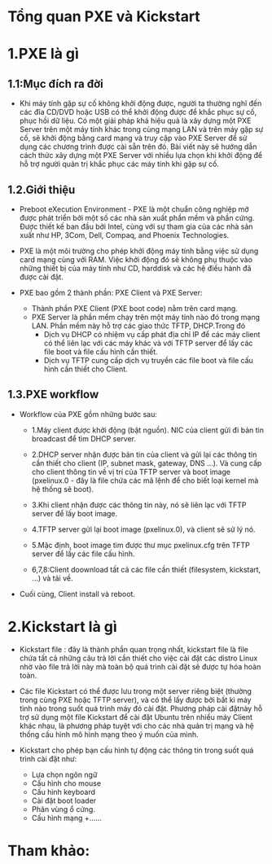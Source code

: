 ﻿# Tổng quan PXE và Kickstart

# 1.PXE là gì

## 1.1:Mục đích ra đời

- Khi máy tính gặp sự cố không khởi động được, người ta thường nghĩ đến các đĩa CD/DVD hoặc USB có thể khởi động được để khắc phục sự cố, phục hồi dữ liệu. Có một giải pháp khá hiệu quả là xây dựng một PXE Server trên một máy tính khác trong cùng mạng LAN và trên máy gặp sự cố, sẽ khởi động bằng card mạng và truy cập vào PXE Server để sử dụng các chương trình được cài sẵn trên đó. Bài viết này sẽ hướng dẫn cách thức xây dựng một PXE Server với nhiều lựa chọn khi khởi động để hỗ trợ người quản trị khắc phục các máy tính khi gặp sự cố.

## 1.2.Giới thiệu

- Preboot eXecution Environment - PXE là một chuẩn công nghiệp mở được phát triển bởi một số các nhà sản xuất phần mềm và phần cứng. Được thiết kế ban đầu bởi Intel, cùng với sự tham gia của các nhà sản xuất như HP, 3Com, Dell, Compaq, and Phoenix Technologies.

- PXE là một môi trường cho phép khởi động máy tính bằng việc sử dụng card mạng cùng với RAM. Việc khởi động đó sẽ không phụ thuộc vào những thiết bị của máy tính như CD, harddisk và các hệ điều hành đã được cài đặt.

- PXE bao gồm 2 thành phần: PXE Client và PXE Server:
  + Thành phần PXE Client (PXE boot code) nằm trên card mạng.
  + PXE Server là phần mềm chạy trên một máy tính nào đó trong mạng LAN. Phần mềm này hỗ trợ các giao thức TFTP, DHCP.Trong đó
    + Dịch vụ DHCP có nhiệm vụ cấp phát địa chỉ IP để các máy client có thể liên lạc với các máy khác và với TFTP server để lấy các file boot và file cấu hình cần thiết.
	+ Dịch vụ TFTP cung cấp dịch vụ truyền các file boot và file cấu hình cần thiết cho Client.
	
## 1.3.PXE workflow

- Workflow của PXE gồm những bước sau:	
	
  + 1.Máy client được khởi động (bật nguồn). NIC của client gửi đi bản tin broadcast để tìm DHCP server.
  
  + 2.DHCP server nhận được bản tin của client và gửi lại các thông tin cần thiết cho client (IP, subnet mask, gateway, DNS ...). Và cung cấp cho client thông tin về vị trí của TFTP server và boot image (pxelinux.0 - đây là file chứa các mã lệnh để cho biết loại kernel mà hệ thống sẽ boot).

  + 3.Khi client nhận được các thông tin này, nó sẽ liên lạc với TFTP server để lấy boot image.
  
  + 4.TFTP server gửi lại boot image (pxelinux.0), và client sẽ sử lý nó.
  
  + 5.Mặc định, boot image tìm được thư mục pxelinux.cfg trên TFTP server để lấy các file cấu hình. 
  
  + 6,7,8:Client doownload tất cả các file cần thiết (filesystem, kickstart, ...) và tải về.

- Cuối cùng, Client install và reboot.

# 2.Kickstart là gì

- Kickstart file : đây là thành phần quan trọng nhất, kickstart file là file chứa tất cả những câu trả lời cần thiết cho việc cài đặt các distro Linux nhờ vào file trả lời này mà toàn bộ quá trình cài đặt sẽ được tự hóa hoàn toàn.

- Các file Kickstart có thể được lưu trong một server riêng biệt (thường trong cùng PXE hoặc TFTP server), và có thể lấy được bởi bất kì máy tình nào trong suốt quá trình máy đó cài đặt. Phương pháp cài đặtnày hỗ trợ sử dụng một file Kickstart để cài đặt Ubuntu trên nhiều máy Client khác nhau, là phương pháp tuyệt với cho các nhà quản trị mạng và hệ thống cấu hình mô hình mạng theo ý muốn của mình.

- Kickstart cho phép bạn cấu hình tự động các thông tin trong suốt quá trình cài đặt như:  

  + Lựa chọn ngôn ngữ
  + Cấu hình cho mouse
  + Cấu hình keyboard
  + Cài đặt boot loader
  + Phân vùng ổ cứng.
  + Cấu hình mạng
  +......
  
# Tham khảo:

[1]: http://v0danh.blogspot.com/2011/10/khoi-ong-may-tinh-tu-pxe.html

[2]: https://github.com/hocchudong/thuctap012017/tree/master/TamNT/PXE-Kickstart-Cobblers  
  
